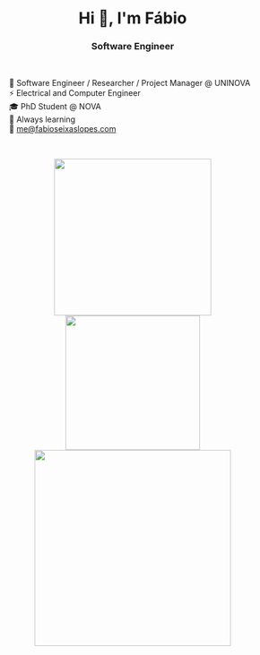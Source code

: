 <h1 align="center">Hi 👋, I'm Fábio</h1>
<h3 align="center">Software Engineer</h3>

<br>

&nbsp; &nbsp; &nbsp; &nbsp; 💼 Software Engineer / Researcher / Project Manager @ UNINOVA <br>
&nbsp; &nbsp; &nbsp; &nbsp; ⚡ Electrical and Computer Engineer <br>
&nbsp; &nbsp; &nbsp; &nbsp; 🎓 PhD Student @ NOVA <br>
&nbsp; &nbsp; &nbsp; &nbsp; 🌱 Always learning <br>
&nbsp; &nbsp; &nbsp; &nbsp; 💬 me@fabioseixaslopes.com

<br>

<p align="center">
  <img src="https://skillicons.dev/icons?i=java,androidstudio,python,javascript,html,css,git&perline=4" width=280 />
  <img src="https://github-readme-stats-git-masterrstaa-rickstaa.vercel.app/api/top-langs/?username=fabioseixaslopes&count_private=true&show_icons=true&theme=transparent&layout=compact&hide_border=true&langs_count=7" width=240/>
  <img src="https://github-readme-stats-git-masterrstaa-rickstaa.vercel.app/api?username=fabioseixaslopes&count_private=true&show_icons=true&theme=transparent&hide=stars,prs,issues&rank_icon=github&hide_border=true&hide_title=true" width=350/>
</p>
